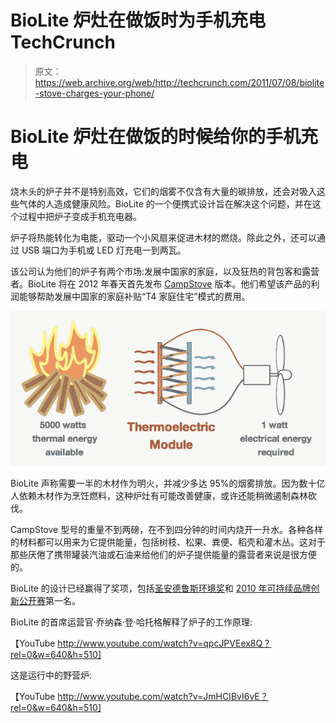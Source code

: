 # BioLite 炉灶在做饭时为手机充电 TechCrunch

> 原文：<https://web.archive.org/web/http://techcrunch.com/2011/07/08/biolite-stove-charges-your-phone/>

# BioLite 炉灶在做饭的时候给你的手机充电

烧木头的炉子并不是特别高效，它们的烟雾不仅含有大量的碳排放，还会对吸入这些气体的人造成健康风险。BioLite 的一个便携式设计旨在解决这个问题，并在这个过程中把炉子变成手机充电器。

炉子将热能转化为电能，驱动一个小风扇来促进木材的燃烧。除此之外，还可以通过 USB 端口为手机或 LED 灯充电一到两瓦。

该公司认为他们的炉子有两个市场:发展中国家的家庭，以及狂热的背包客和露营者。BioLite 将在 2012 年春天首先发布 [CampStove](https://web.archive.org/web/20230203082909/http://www.biolitestove.com/CampStove.html) 版本。他们希望该产品的利润能够帮助发展中国家的家庭补贴“T4 家庭住宅”模式的费用。

![](img/981d8d8a4f7d1490ff559064ac8a9bac.png)

BioLite 声称需要一半的木材作为明火，并减少多达 95%的烟雾排放。因为数十亿人依赖木材作为烹饪燃料，这种炉灶有可能改善健康，或许还能稍微遏制森林砍伐。

CampStove 型号的重量不到两磅，在不到四分钟的时间内烧开一升水。各种各样的材料都可以用来为它提供能量，包括树枝、松果、粪便、稻壳和灌木丛。这对于那些厌倦了携带罐装汽油或石油来给他们的炉子提供能量的露营者来说是很方便的。

BioLite 的设计已经赢得了奖项，包括[圣安德鲁斯环境奖](https://web.archive.org/web/20230203082909/http://www.thestandrewsprize.com/lists/2011.htm)和 [2010 年可持续品牌创新公开赛](https://web.archive.org/web/20230203082909/http://www.sustainablelifemedia.com/events)第一名。

BioLite 的首席运营官·乔纳森·登·哈托格解释了炉子的工作原理:

【YouTube http://www.youtube.com/watch?v=qpcJPVEex8Q？rel=0&w=640&h=510]

这是运行中的野营炉:

【YouTube http://www.youtube.com/watch?v=JmHCIBvI6vE？rel=0&w=640&h=510]